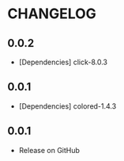 # CHANGELOG


0.0.2
-----

- [Dependencies] click-8.0.3


0.0.1
-----

- [Dependencies] colored-1.4.3


0.0.1
-----

- Release on GitHub
